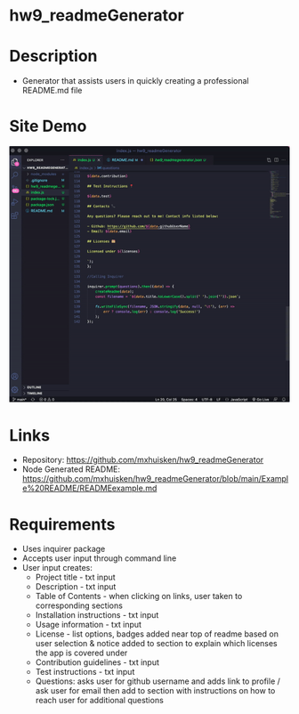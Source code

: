 # hw9_readmeGenerator

# Description

- Generator that assists users in quickly creating a professional README.md file 

# Site Demo

![Visual](./gif/hw9.gif)

# Links

- Repository: https://github.com/mxhuisken/hw9_readmeGenerator
- Node Generated README: https://github.com/mxhuisken/hw9_readmeGenerator/blob/main/Example%20README/READMEexample.md

# Requirements

- Uses inquirer package
- Accepts user input through command line
- User input creates:
    - Project title - txt input
    - Description - txt input
    - Table of Contents - when clicking on links, user taken to corresponding sections
    - Installation instructions - txt input
    - Usage information - txt input
    - License - list options, badges added near top of readme based on user selection & notice added to section to explain which licenses the app is covered under
    - Contribution guidelines - txt input
    - Test instructions - txt input
    - Questions: asks user for github username and adds link to profile / ask user for email then add to section with instructions on how to reach user for additional questions